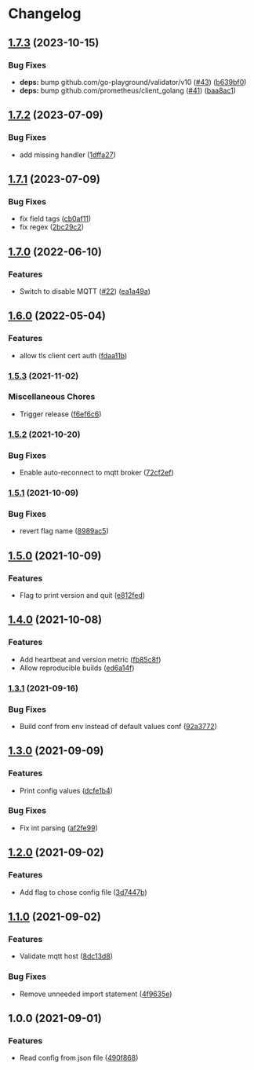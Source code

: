 # Changelog

## [1.7.3](https://github.com/soerenschneider/gobot-bme280/compare/v1.7.2...v1.7.3) (2023-10-15)


### Bug Fixes

* **deps:** bump github.com/go-playground/validator/v10 ([#43](https://github.com/soerenschneider/gobot-bme280/issues/43)) ([b639bf0](https://github.com/soerenschneider/gobot-bme280/commit/b639bf051b103b60263ee423df1a941d038d6c77))
* **deps:** bump github.com/prometheus/client_golang ([#41](https://github.com/soerenschneider/gobot-bme280/issues/41)) ([baa8ac1](https://github.com/soerenschneider/gobot-bme280/commit/baa8ac1fa90275573efa73357cbe68120b5b05af))

## [1.7.2](https://github.com/soerenschneider/gobot-bme280/compare/v1.7.1...v1.7.2) (2023-07-09)


### Bug Fixes

* add missing handler ([1dffa27](https://github.com/soerenschneider/gobot-bme280/commit/1dffa272988053ade18b87ba5d7c3c68d7f0ee2e))

## [1.7.1](https://github.com/soerenschneider/gobot-bme280/compare/v1.7.0...v1.7.1) (2023-07-09)


### Bug Fixes

* fix field tags ([cb0af11](https://github.com/soerenschneider/gobot-bme280/commit/cb0af115721be1cc8f4765ace0ebd457e085ecdd))
* fix regex ([2bc29c2](https://github.com/soerenschneider/gobot-bme280/commit/2bc29c2308d6c36998e79585c0c3cecde28d77a5))

## [1.7.0](https://github.com/soerenschneider/gobot-bme280/compare/v1.6.0...v1.7.0) (2022-06-10)


### Features

* Switch to disable MQTT ([#22](https://github.com/soerenschneider/gobot-bme280/issues/22)) ([ea1a49a](https://github.com/soerenschneider/gobot-bme280/commit/ea1a49ac2f28991ece8c2ad46b0690dee2830ae3))

## [1.6.0](https://www.github.com/soerenschneider/gobot-bme280/compare/v1.5.3...v1.6.0) (2022-05-04)


### Features

* allow tls client cert auth ([fdaa11b](https://www.github.com/soerenschneider/gobot-bme280/commit/fdaa11b90fef802942f1d49134c60c03db350113))

### [1.5.3](https://www.github.com/soerenschneider/gobot-bme280/compare/v1.5.2...v1.5.3) (2021-11-02)


### Miscellaneous Chores

* Trigger release ([f6ef6c6](https://www.github.com/soerenschneider/gobot-bme280/commit/f6ef6c61e71bfa69078953b43a619b03fe96994f))

### [1.5.2](https://www.github.com/soerenschneider/gobot-bme280/compare/v1.5.1...v1.5.2) (2021-10-20)


### Bug Fixes

* Enable auto-reconnect to mqtt broker ([72cf2ef](https://www.github.com/soerenschneider/gobot-bme280/commit/72cf2ef78125ca04479daf33bb3f1ac39b6b0b6e))

### [1.5.1](https://www.github.com/soerenschneider/gobot-bme280/compare/v1.5.0...v1.5.1) (2021-10-09)


### Bug Fixes

* revert flag name ([8989ac5](https://www.github.com/soerenschneider/gobot-bme280/commit/8989ac5b010386c1523aca89c29fc035dd79a5cd))

## [1.5.0](https://www.github.com/soerenschneider/gobot-bme280/compare/v1.4.0...v1.5.0) (2021-10-09)


### Features

* Flag to print version and quit ([e812fed](https://www.github.com/soerenschneider/gobot-bme280/commit/e812feddca66164935948dc175299a29fdef3ac7))

## [1.4.0](https://www.github.com/soerenschneider/gobot-bme280/compare/v1.3.1...v1.4.0) (2021-10-08)


### Features

* Add heartbeat and version metric ([fb85c8f](https://www.github.com/soerenschneider/gobot-bme280/commit/fb85c8f2419c3743e89b329591ed9446fb4fbd4c))
* Allow reproducible builds ([ed6a14f](https://www.github.com/soerenschneider/gobot-bme280/commit/ed6a14f39588c8897b7df7b5fe037dc51a133f63))

### [1.3.1](https://www.github.com/soerenschneider/gobot-bme280/compare/v1.3.0...v1.3.1) (2021-09-16)


### Bug Fixes

* Build conf from env instead of default values conf ([92a3772](https://www.github.com/soerenschneider/gobot-bme280/commit/92a37720c030bdaf995526fd2d9710da99d95f2b))

## [1.3.0](https://www.github.com/soerenschneider/gobot-weatherstation/compare/v1.2.0...v1.3.0) (2021-09-09)


### Features

* Print config values ([dcfe1b4](https://www.github.com/soerenschneider/gobot-weatherstation/commit/dcfe1b49235a5bf0a1db02a7e38d58dc5833e246))


### Bug Fixes

* Fix int parsing ([af2fe99](https://www.github.com/soerenschneider/gobot-weatherstation/commit/af2fe991965ddc4df8121a1f8c1f56a8bc1e4b0b))

## [1.2.0](https://www.github.com/soerenschneider/gobot-weatherstation/compare/v1.1.0...v1.2.0) (2021-09-02)


### Features

* Add flag to chose config file ([3d7447b](https://www.github.com/soerenschneider/gobot-weatherstation/commit/3d7447b215af0d8dea20a02a592ef92cd78c908b))

## [1.1.0](https://www.github.com/soerenschneider/gobot-weatherstation/compare/v1.0.0...v1.1.0) (2021-09-02)


### Features

* Validate mqtt host ([8dc13d8](https://www.github.com/soerenschneider/gobot-weatherstation/commit/8dc13d8952e84cdf8d80d3875cc0e0289493481c))


### Bug Fixes

* Remove unneeded import statement ([4f9635e](https://www.github.com/soerenschneider/gobot-weatherstation/commit/4f9635eb4f3a5946a3d44db14c53a9b715a47571))

## 1.0.0 (2021-09-01)


### Features

* Read config from json file ([490f868](https://www.github.com/soerenschneider/gobot-weatherstation/commit/490f868b3825ba537ea354f5eb203c630bd6d796))
